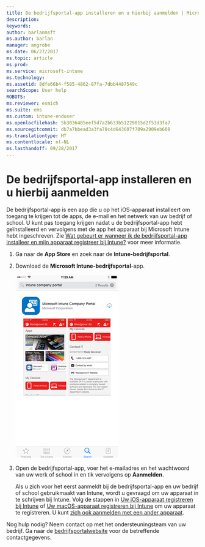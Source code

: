 ```yaml
---
title: De bedrijfsportal-app installeren en u hierbij aanmelden | Microsoft Docs
description: 
keywords: 
author: barlanmsft
ms.author: barlan
manager: angrobe
ms.date: 06/27/2017
ms.topic: article
ms.prod: 
ms.service: microsoft-intune
ms.technology: 
ms.assetid: 8dfe66b4-f585-4862-87fa-7dbb4487549c
searchScope: User help
ROBOTS: 
ms.reviewer: esmich
ms.suite: ems
ms.custom: intune-enduser
ms.openlocfilehash: 5b3036485eef5d7a2b633b51229015d2f53d3fa7
ms.sourcegitcommit: db7a7bbead3a3fa78c4d643607f709a2909eb608
ms.translationtype: HT
ms.contentlocale: nl-NL
ms.lasthandoff: 09/28/2017
---
```

# <a name="install-and-sign-in-to-the-company-portal-app"></a>De bedrijfsportal-app installeren en u hierbij aanmelden

De bedrijfsportal-app is een app die u op het iOS-apparaat installeert om toegang te krijgen tot de apps, de e-mail en het netwerk van uw bedrijf of school.  U kunt pas toegang krijgen nadat u de bedrijfsportal-app hebt geïnstalleerd en vervolgens met de app het apparaat bij Microsoft Intune hebt ingeschreven. Zie [Wat gebeurt er wanneer ik de bedrijfsportal-app installeer en mijn apparaat registreer bij Intune?](what-happens-if-you-install-the-company-portal-app-and-enroll-your-device-in-intune-ios.md) voor meer informatie.

1.  Ga naar de **App Store** en zoek naar de **Intune-bedrijfsportal**.

2.  Download de **Microsoft Intune-bedrijfsportal**-app.

    ![De Microsoft Intune-bedrijfsportal-app downloaden](./media/ios-cpinstall-1-cpinstore.png)

3.  Open de bedrijfsportal-app, voer het e-mailadres en het wachtwoord van uw werk of school in en tik vervolgens op **Aanmelden**.

    Als u zich voor het eerst aanmeldt bij de bedrijfsportal-app en uw bedrijf of school gebruikmaakt van Intune, wordt u gevraagd om uw apparaat in te schrijven bij Intune. Volg de stappen in [Uw iOS-apparaat registreren bij Intune](enroll-your-device-in-intune-ios.md) of [Uw macOS-apparaat registreren bij Intune](enroll-your-device-in-intune-macos.md) om uw apparaat te registreren. U kunt [zich ook aanmelden met een ander apparaat](https://docs.microsoft.com/intune-user-help/sign-in-to-the-company-portal#signing-in-from-another-device). 

Nog hulp nodig? Neem contact op met het ondersteuningsteam van uw bedrijf. Ga naar de [bedrijfsportalwebsite](https://portal.manage.microsoft.com) voor de betreffende contactgegevens.
